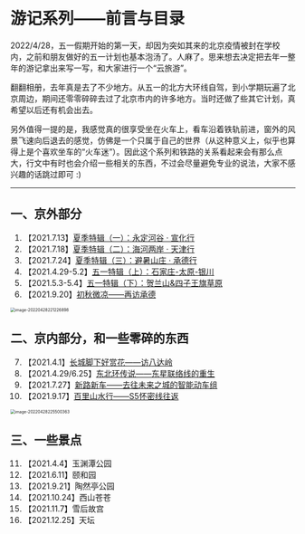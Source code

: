 # 游记系列——前言与目录

2022/4/28，五一假期开始的第一天，却因为突如其来的北京疫情被封在学校内，之前和朋友做好的五一计划也基本泡汤了。人麻了。思来想去决定把去年一整年的游记拿出来写一写，和大家进行一个“云旅游”。

翻翻相册，去年真是去了不少地方。从五一的北方大环线自驾，到小学期玩遍了北京周边，期间还零零碎碎去过了北京市内的许多地方。当时还做了些其它计划，真希望以后还有机会出去。

另外值得一提的是，我感觉真的很享受坐在火车上，看车沿着铁轨前进，窗外的风景飞速向后退去的感觉，仿佛是一个只属于自己的世界（从这种意义上，似乎也算得上是个喜欢坐车的“火车迷”）。因此这个系列和铁路的关系看起来会有那么点大，行文中有时也会介绍一些相关的东西，不过会尽量避免专业的说法，大家不感兴趣的话跳过即可 :)

------

## 一、京外部分

1. 【2021.7.13】[夏季特辑（一）：永定河谷 · 宣化行](https://wu-ys.github.io/daily/2021-travels-0713.html)
2. 【2021.7.18】[夏季特辑（二）：海河两岸 · 天津行](https://wu-ys.github.io/daily/2021-travels-0718.html)
3. 【2021.7.24】[夏季特辑（三）：避暑山庄 · 承德行](https://wu-ys.github.io/daily/2021-travels-0724.html)
4. 【2021.4.29-5.2】[五一特辑（上）：石家庄-太原-银川](https://wu-ys.github.io/daily/2021-travels-0501.html)
5. 【2021.5.3-5.4】[五一特辑（下）：贺兰山&四子王旗草原](https://wu-ys.github.io/daily/2021-travels-0503.html)
6. 【2021.9.20】[初秋微凉——再访承德](https://wu-ys.github.io/daily/2021-travels-0920.html)

<img src="https://wu-ys.github.io/daily/2021-travels.assets/image-20220428221226898.png" alt="image-20220428221226898" style="zoom:50%;" />

## 二、京内部分，和一些零碎的东西

7. 【2021.4.1】[长城脚下好赏花——访八达岭](https://wu-ys.github.io/daily/2021-travels-0401.html)
8. 【2021.4.29/6.25】[东北环传说——东星联络线的重生](https://wu-ys.github.io/daily/2021-travels-0429.html)
9. 【2021.7.27】[新路新车——去往未来之城的智能动车组](https://wu-ys.github.io/daily/2021-travels-0727.html)
10. 【2021.9.17】[百里山水行——S5怀密线往返](https://wu-ys.github.io/daily/2021-travels-0917.html)

<img src="https://wu-ys.github.io/daily/2021-travels.assets/image-20220428225500363.png" alt="image-20220428225500363" style="zoom:50%;" />

## 三、一些景点

11. 【2021.4.4】玉渊潭公园
12. 【2021.6.11】颐和园
13. 【2021.9.21】陶然亭公园
14. 【2021.10.24】西山苍苍
15. 【2021.11.7】雪后故宫
16. 【2021.12.25】天坛

